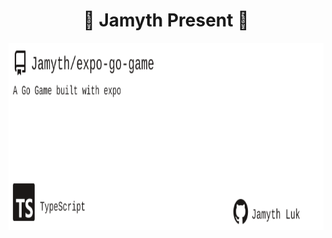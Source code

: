 <!-- built at 3/19/2025, 7:14:06 PM -->
<h1 align="center">
🎉 Jamyth Present 🎉
</h1>
<p align="center">
    <a href="https://github.com/Jamyth/expo-go-game">
        <img width="1000" height="300" src="./readme.svg" />
    </a>
</p>